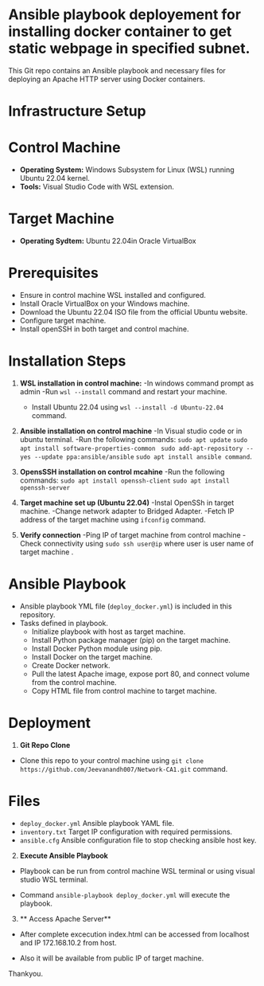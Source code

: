 # Ansible playbook deployement for installing docker container to get static webpage in specified subnet.

This Git repo contains an Ansible playbook and necessary files for deploying an Apache HTTP server using Docker containers.

# Infrastructure Setup

# Control Machine

- **Operating System:** Windows Subsystem for Linux (WSL) running Ubuntu 22.04 kernel.
- **Tools:** Visual Studio Code with WSL extension.

# Target Machine

- **Operating Sydtem:** Ubuntu 22.04in Oracle VirtualBox

# Prerequisites

- Ensure in control machine WSL installed and configured.
- Install Oracle VirtualBox on your Windows machine.
- Download the Ubuntu 22.04 ISO file from the official Ubuntu website.
- Configure target machine.
- Install openSSH in both target and control machine.

# Installation Steps

1. **WSL installation in control machine:**
    -In windows command prompt as admin
    -Run `wsl --install` command and restart your machine.
    - Install Ubuntu 22.04 using `wsl --install -d Ubuntu-22.04` command.

2. **Ansible installation on control machine**
    -In Visual studio code or in ubuntu terminal.
    -Run the following commands:
    `sudo apt update`
    `sudo apt install software-properties-common`
    ` sudo add-apt-repository --yes --update ppa:ansible/ansible`
     `sudo apt install ansible command`.

3.  **OpensSSH installation on control mcahine**
    -Run the following commands:
    `sudo apt install openssh-client`
    `sudo apt install openssh-server`

4.  **Target machine set up (Ubuntu 22.04)**
    -Instal OpenSSh in target machine.
    -Change network adapter to Bridged Adapter.
    -Fetch IP address of the target machine using `ifconfig` command.

5. **Verify connection**
    -Ping IP of target machine from control machine
    -Check connectivity using `sudo ssh user@ip` where user is user name of target machine .
# Ansible Playbook
- Ansible playbook YML file (`deploy_docker.yml`) is included in this repository.
- Tasks defined in playbook.
  - Initialize playbook with host as target machine.
  - Install Python package manager (pip) on the target machine.
  - Install Docker Python module using pip.
  - Install Docker on the target machine.
  - Create Docker network.
  - Pull the latest Apache image, expose port 80, and connect volume from the control machine.
  - Copy HTML file from control machine to target machine.

# Deployment

1. **Git Repo Clone**
 - Clone this repo to your control machine using `git clone https://github.com/Jeevanandh007/Network-CA1.git` command.
 
 # Files

 - `deploy_docker.yml` Ansible playbook YAML file.
 - `inventory.txt` Target IP configuration with required permissions.
 - `ansible.cfg` Ansible configuration file to stop checking ansible host key.

2. **Execute Ansible Playbook**
 - Playbook can be run from control machine WSL terminal or using visual studio WSL terminal.

 - Command `ansible-playbook deploy_docker.yml` will execute the playbook.

3. ** Access Apache Server**
 - After complete excecution index.html can be accessed from localhost and IP 172.168.10.2 from host.

 - Also it will be available from public IP of target machine.

Thankyou.
